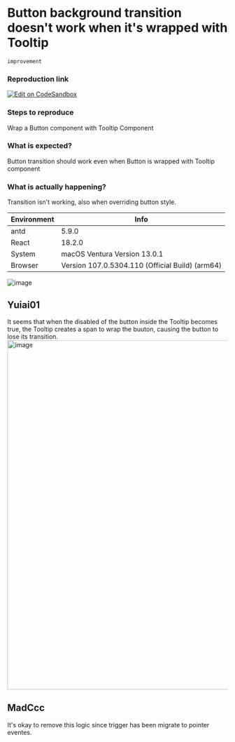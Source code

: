 # Button background transition doesn't work when it's wrapped with Tooltip

`improvement`

### Reproduction link

[![Edit on CodeSandbox](https://codesandbox.io/static/img/play-codesandbox.svg)](https://codesandbox.io/s/type-antd-5-9-0-forked-pjsy3p?file=/demo.tsx)

### Steps to reproduce

Wrap a Button component with Tooltip Component

### What is expected?

Button transition should work even when Button is wrapped with Tooltip component

### What is actually happening?

Transition isn't working, also when overriding button style.

| Environment | Info                                            |
| ----------- | ----------------------------------------------- |
| antd        | 5.9.0                                           |
| React       | 18.2.0                                          |
| System      | macOS Ventura Version 13.0.1                    |
| Browser     | Version 107.0.5304.110 (Official Build) (arm64) |

<!-- generated by ant-design-issue-helper. DO NOT REMOVE -->

![image](https://github.com/ant-design/ant-design/assets/38437943/a6b5831a-cb5a-4c18-ac8f-028c77a3b9a9)

## Yuiai01

It seems that when the disabled of the button inside the Tooltip becomes true, the Tooltip creates a span to wrap the buuton, causing the button to lose its transition.
<img width="797" alt="image" src="https://github.com/ant-design/ant-design/assets/112228030/fe9d3de8-7b49-4bea-a518-b81ff01fac01">

## MadCcc

It's okay to remove this logic since trigger has been migrate to pointer eventes.
